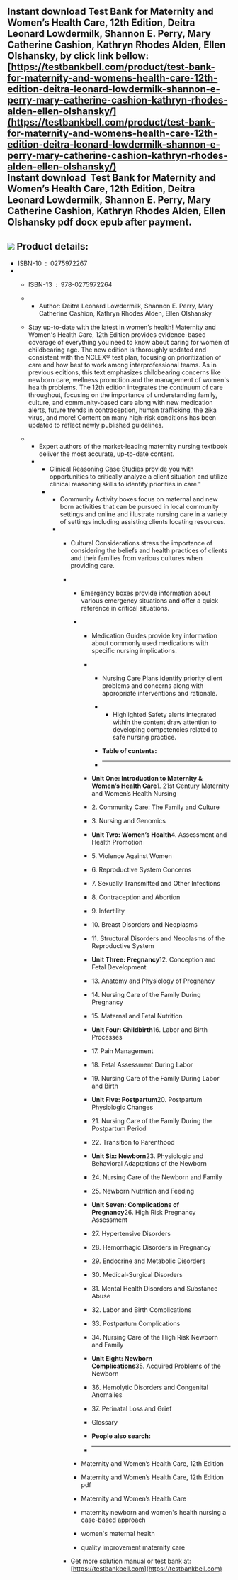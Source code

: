 Instant download **Test Bank for Maternity and Women’s Health Care, 12th Edition, Deitra Leonard Lowdermilk, Shannon E. Perry, Mary Catherine Cashion, Kathryn Rhodes Alden, Ellen Olshansky,** by click link bellow:  
[https://testbankbell.com/product/test-bank-for-maternity-and-womens-health-care-12th-edition-deitra-leonard-lowdermilk-shannon-e-perry-mary-catherine-cashion-kathryn-rhodes-alden-ellen-olshansky/](https://testbankbell.com/product/test-bank-for-maternity-and-womens-health-care-12th-edition-deitra-leonard-lowdermilk-shannon-e-perry-mary-catherine-cashion-kathryn-rhodes-alden-ellen-olshansky/)  
**Instant download  Test Bank for Maternity and Women’s Health Care, 12th Edition, Deitra Leonard Lowdermilk, Shannon E. Perry, Mary Catherine Cashion, Kathryn Rhodes Alden, Ellen Olshansky pdf docx epub after payment.**
----------------------------------------------------------------------------------------------------------------------------------------------------------------------------------------------------------------------------


![](https://testbankbell.com/wp-content/uploads/2023/05/9780323556293_TestBank.jpg)
**Product details:**
--------------------


* ISBN-10 ‏ : ‎ 0275972267
* * ISBN-13 ‏ : ‎ 978-0275972264
  * * Author: Deitra Leonard Lowdermilk, Shannon E. Perry, Mary Catherine Cashion, Kathryn Rhodes Alden, Ellen Olshansky
   
  * Stay up-to-date with the latest in women’s health! Maternity and Women's Health Care, 12th Edition provides evidence-based coverage of everything you need to know about caring for women of childbearing age. The new edition is thoroughly updated and consistent with the NCLEX® test plan, focusing on prioritization of care and how best to work among interprofessional teams. As in previous editions, this text emphasizes childbearing concerns like newborn care, wellness promotion and the management of women's health problems. The 12th edition integrates the continuum of care throughout, focusing on the importance of understanding family, culture, and community-based care along with new medication alerts, future trends in contraception, human trafficking, the zika virus, and more! Content on many high-risk conditions has been updated to reflect newly published guidelines.
  * * Expert authors of the market-leading maternity nursing textbook deliver the most accurate, up-to-date content.
    * * Clinical Reasoning Case Studies provide you with opportunities to critically analyze a client situation and utilize clinical reasoning skills to identify priorities in care."
      * * Community Activity boxes focus on maternal and new born activities that can be pursued in local community settings and online and illustrate nursing care in a variety of settings including assisting clients locating resources.
        * * Cultural Considerations stress the importance of considering the beliefs and health practices of clients and their families from various cultures when providing care.
          * * Emergency boxes provide information about various emergency situations and offer a quick reference in critical situations.
            * * Medication Guides provide key information about commonly used medications with specific nursing implications.
              * * Nursing Care Plans identify priority client problems and concerns along with appropriate interventions and rationale.
                * * Highlighted Safety alerts integrated within the content draw attention to developing competencies related to safe nursing practice.
                 
                * **Table of contents:**
                * ----------------------
               
              * **Unit One: Introduction to Maternity & Women’s Health Care**1. 21st Century Maternity and Women’s Health Nursing
              * 2. Community Care: The Family and Culture
              * 3. Nursing and Genomics
              * **Unit Two: Women’s Health**4. Assessment and Health Promotion
              * 5. Violence Against Women
              * 6. Reproductive System Concerns
              * 7. Sexually Transmitted and Other Infections
              * 8. Contraception and Abortion
              * 9. Infertility
              * 10. Breast Disorders and Neoplasms
              * 11. Structural Disorders and Neoplasms of the Reproductive System
              * **Unit Three: Pregnancy**12. Conception and Fetal Development
              * 13. Anatomy and Physiology of Pregnancy
              * 14. Nursing Care of the Family During Pregnancy
              * 15. Maternal and Fetal Nutrition
              * **Unit Four: Childbirth**16. Labor and Birth Processes
              * 17. Pain Management
              * 18. Fetal Assessment During Labor
              * 19. Nursing Care of the Family During Labor and Birth
              * **Unit Five: Postpartum**20. Postpartum Physiologic Changes
              * 21. Nursing Care of the Family During the Postpartum Period
              * 22. Transition to Parenthood
              * **Unit Six: Newborn**23. Physiologic and Behavioral Adaptations of the Newborn
              * 24. Nursing Care of the Newborn and Family
              * 25. Newborn Nutrition and Feeding
              * **Unit Seven: Complications of Pregnancy**26. High Risk Pregnancy Assessment
              * 27. Hypertensive Disorders
              * 28. Hemorrhagic Disorders in Pregnancy
              * 29. Endocrine and Metabolic Disorders
              * 30. Medical-Surgical Disorders
              * 31. Mental Health Disorders and Substance Abuse
              * 32. Labor and Birth Complications
              * 33. Postpartum Complications
              * 34. Nursing Care of the High Risk Newborn and Family
              * **Unit Eight: Newborn Complications**35. Acquired Problems of the Newborn
              * 36. Hemolytic Disorders and Congenital Anomalies
              * 37. Perinatal Loss and Grief
              * Glossary
              * **People also search:**
              * -----------------------
             
            * Maternity and Women’s Health Care, 12th Edition
           
            * Maternity and Women’s Health Care, 12th Edition pdf
           
            * Maternity and Women’s Health Care
           
            * maternity newborn and women's health nursing a case-based approach
           
            * women's maternal health
           
            * quality improvement maternity care
           
          *  Get more solution manual or test bank at: [https://testbankbell.com](https://testbankbell.com)
